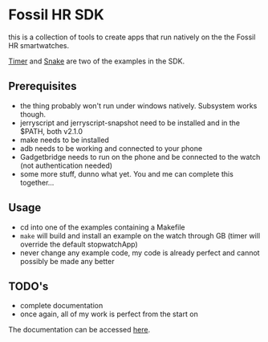 # Fossil HR SDK

this is a collection of tools to create apps that run natively on the the Fossil HR smartwatches.

[Timer](https://www.reddit.com/r/FossilHybrids/comments/ld9zc7/better_timer_v2/) and [Snake](https://www.reddit.com/r/FossilHybrids/comments/ldiah1/schnek_on_hr/) are two of the examples in the SDK.

## Prerequisites
- the thing probably won't run under windows natively. Subsystem works though.
- jerryscript and jerryscript-snapshot need to be installed and in the $PATH, both v2.1.0
- make needs to be installed
- adb needs to be working and connected to your phone
- Gadgetbridge needs to run on the phone and be connected to the watch (not authentication needed)
- some more stuff, dunno what yet. You and me can complete this together...

## Usage
- cd into one of the examples containing a Makefile
- `make` will build and install an example on the watch through GB (timer will override the default stopwatchApp)
- never change any example code, my code is already perfect and cannot possibly be made any better

## TODO's
- complete documentation
- once again, all of my work is perfect from the start on

The documentation can be accessed [here](DOCUMENTATION.md).
